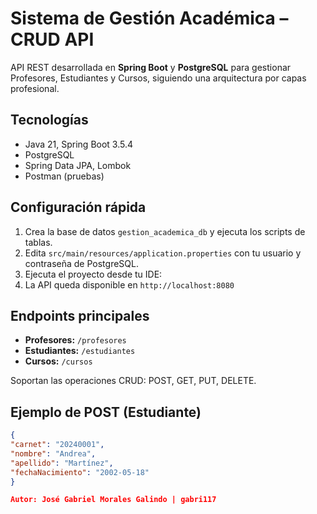 # Sistema de Gestión Académica – CRUD API

API REST desarrollada en **Spring Boot** y **PostgreSQL** para gestionar Profesores, Estudiantes y Cursos, siguiendo una arquitectura por capas profesional.

## Tecnologías
- Java 21, Spring Boot 3.5.4
- PostgreSQL
- Spring Data JPA, Lombok
- Postman (pruebas)

## Configuración rápida

1. Crea la base de datos `gestion_academica_db` y ejecuta los scripts de tablas.
2. Edita `src/main/resources/application.properties` con tu usuario y contraseña de PostgreSQL.
3. Ejecuta el proyecto desde tu IDE:
4. La API queda disponible en `http://localhost:8080`

## Endpoints principales

- **Profesores:** `/profesores`
- **Estudiantes:** `/estudiantes`
- **Cursos:** `/cursos`

Soportan las operaciones CRUD: POST, GET, PUT, DELETE.

## Ejemplo de POST (Estudiante)

```json
{
"carnet": "20240001",
"nombre": "Andrea",
"apellido": "Martínez",
"fechaNacimiento": "2002-05-18"
}

Autor: José Gabriel Morales Galindo | gabri117
